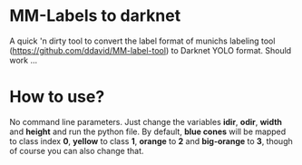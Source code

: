 # MM-Labels to darknet

A quick 'n dirty tool to convert the label format of munichs labeling tool (https://github.com/ddavid/MM-label-tool) to Darknet YOLO format. Should work ...

# How to use?

No command line parameters. Just change the variables **idir**, **odir**, **width** and **height** and run the python file.
By default, **blue cones** will be mapped to class index **0**, **yellow** to class **1**, **orange** to **2** and **big-orange** to **3**, though of course you can also change that.


